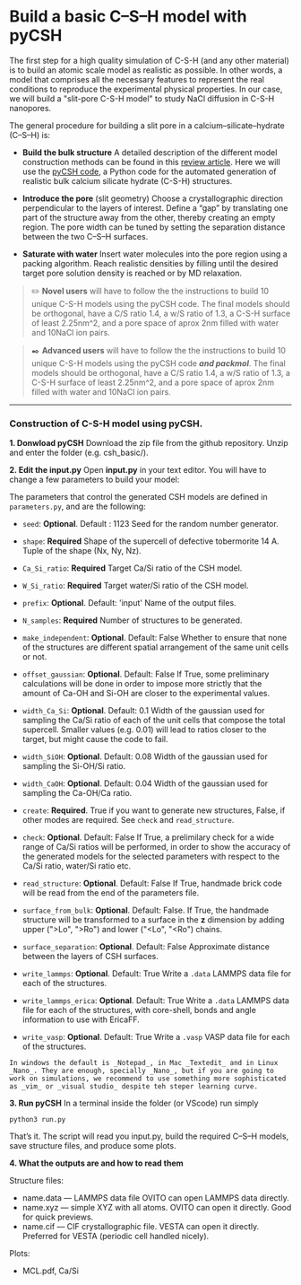 # Build a basic C–S–H model with pyCSH

The first step for a high quality simulation of C-S-H (and any other material) is to build an atomic scale model as realistic as possible. In other words, a model that comprises all the necessary features to represent the real conditions to reproduce the experimental physical properties. In our case, we will build a "slit-pore C-S-H model" to study NaCl diffusion in C-S-H nanopores.

The general procedure for building a slit pore in a calcium–silicate–hydrate (C–S–H) is:

- **Build the bulk structure**  A detailed description of the different model construction methods can be found in this [review article](https://doi.org/10.1016/j.cemconres.2022.106784). Here we will use the [pyCSH code](https://doi.org/10.1016/j.cemconres.2024.107593), a Python code for the automated generation of realistic bulk calcium silicate hydrate (C-S-H) structures.

- **Introduce the pore** (slit geometry) Choose a crystallographic direction perpendicular to the layers of interest. Define a “gap” by translating one part of the structure away from the other, thereby creating an empty region. The pore width can be tuned by setting the separation distance between the two C–S–H surfaces.

- **Saturate with water** Insert water molecules into the pore region using a packing algorithm. Reach realistic densities by filling until the desired target pore solution density is reached or by MD relaxation.

> ✏️ **Novel users** will have to follow the the instructions to build 10 unique C-S-H models using the pyCSH code. The final models should be orthogonal, have a C/S ratio 1.4, a w/S ratio of 1.3, a C-S-H surface of least 2.25nm^2, and a pore space of aprox 2nm filled with water and 10NaCl ion pairs.

> ✒️ **Advanced users** will have to follow the the instructions to build 10 unique C-S-H models using the pyCSH code **_and packmol_**. The final models should be orthogonal, have a C/S ratio 1.4, a w/S ratio of 1.3, a C-S-H surface of least 2.25nm^2, and a pore space of aprox 2nm filled with water and 10NaCl ion pairs.

---

### Construction of C-S-H model using pyCSH.

**1. Donwload pyCSH** Download the zip file from the github repository. Unzip and enter the folder (e.g. csh_basic/).

**2. Edit the input.py**  Open **input.py** in your text editor. You will have to change a few parameters to build your model:


The parameters that control the generated CSH models are defined in `parameters.py`, and are the following:

 - `seed`: **Optional**. Default : 1123
   Seed for the random number generator.
   
- `shape`: **Required**
  Shape of the supercell of defective tobermorite 14 A. Tuple of the shape (Nx, Ny, Nz).
  
- `Ca_Si_ratio`: **Required**
Target Ca/Si ratio of the CSH model.

- `W_Si_ratio`: **Required**
Target water/Si ratio of the CSH model.

- `prefix`: **Optional**. Default: 'input'
  Name of the output files.
 
- `N_samples`: **Required**
Number of structures to be generated.

- `make_independent`: **Optional**. Default: False
  Whether to ensure that none of the structures are different spatial arrangement of the same unit cells or not.

- `offset_gaussian`: **Optional**. Default: False
  If True, some preliminary calculations will be done in order to impose more strictly that the amount of Ca-OH and Si-OH are closer to the experimental values.

- `width_Ca_Si`: **Optional**. Default: 0.1
Width of the gaussian used for sampling the Ca/Si ratio of each of the unit cells that compose the total supercell.  Smaller values (e.g. 0.01) will  lead to ratios closer to the target, but might cause the code to fail.

- `width_SiOH`: **Optional**. Default: 0.08
Width of the gaussian used for sampling the Si-OH/Si ratio.

- `width_CaOH`: **Optional**. Default: 0.04
Width of the gaussian used for sampling the Ca-OH/Ca ratio.

- `create`: **Required**.
True if you want to generate new structures, False, if other modes are required. See `check` and `read_structure`.

- `check`: **Optional**. Default: False
If True, a prelimilary check for a wide range of Ca/Si ratios will be performed, in order to show the accuracy of the generated models for the selected parameters with respect to the Ca/Si ratio, water/Si ratio etc.

- `read_structure`: **Optional**. Default: False
If True, handmade brick code will be read from the end of the parameters file.

- `surface_from_bulk`: **Optional**. Default: False.
If True, the handmade structure will be transformed to a surface  in the **z** dimension by adding upper (">Lo", ">Ro") and lower ("<Lo", "<Ro") chains.

- `surface_separation`: **Optional**. Default: False
	  Approximate distance between the layers of CSH surfaces.
	 
- `write_lammps`: **Optional**. Default: True
Write a `.data` LAMMPS data file for each of the structures. 

- `write_lammps_erica`: **Optional**. Default: True
Write a `.data` LAMMPS data file for each of the structures, with core-shell, bonds and angle information to use with EricaFF.

- `write_vasp`: **Optional**. Default: True
Write a `.vasp` VASP data file for each of the structures. 



```[tip]
In windows the default is _Notepad_, in Mac _Textedit_ and in Linux _Nano_. They are enough, specially _Nano_, but if you are going to work on simulations, we recommend to use something more sophisticated as _vim_ or _visual studio_ despite teh steper learning curve.
```


**3. Run pyCSH** In a terminal inside the folder (or VScode) run simply 

```
python3 run.py
```

That’s it. The script will read you input.py, build the required C–S–H models, save structure files, and produce some plots.


**4. What the outputs are and how to read them**

Structure files:
- name.data — LAMMPS data file OVITO can open LAMMPS data directly.
- name.xyz — simple XYZ with all atoms. OVITO can open it directly. Good for quick previews.
- name.cif — CIF crystallographic file. VESTA can open it directly. Preferred for VESTA (periodic cell handled nicely).

Plots:
- MCL.pdf, Ca/Si 



